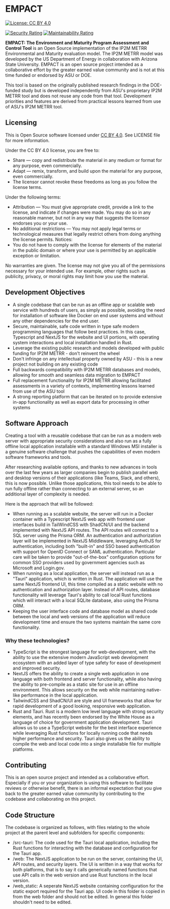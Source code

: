 
# EMPACT

[![License: CC BY 4.0](https://licensebuttons.net/l/by/4.0/80x15.png)](https://creativecommons.org/licenses/by/4.0/)

[![Security Rating](https://sonarcloud.io/api/project_badges/measure?project=cahaseler_EMPACT&metric=security_rating)](https://sonarcloud.io/summary/new_code?id=cahaseler_EMPACT)
[![Maintainability Rating](https://sonarcloud.io/api/project_badges/measure?project=cahaseler_EMPACT&metric=sqale_rating)](https://sonarcloud.io/summary/new_code?id=cahaseler_EMPACT)

**EMPACT: The Environment and Maturity Program Assessment and Control Tool** is an Open Source implementation of the IP2M METRR Environmental and Maturity evaluation model. The IP2M METRR model was developed by the US Department of Energy in collaboration with Arizona State University. EMPACT is an open source project intended as a collaborative effort by the greater earned value community and is not at this time funded or endorsed by ASU or DOE.

This tool is based on the originally published research findings in the DOE-funded study but is developed independently from ASU's proprietary IP2M METRR tool and does not reuse any code from that tool. Development priorities and features are derived from practical lessons learned from use of ASU's IP2M METRR tool.

## Licensing

This is Open Source software licensed under [CC BY 4.0](https://creativecommons.org/licenses/by/4.0/). See LICENSE file for more information.

Under the CC BY 4.0 license, you are free to:

- Share — copy and redistribute the material in any medium or format for any purpose, even commercially.
- Adapt — remix, transform, and build upon the material for any purpose, even commercially.
- The licensor cannot revoke these freedoms as long as you follow the license terms.

Under the following terms:

- Attribution — You must give appropriate credit, provide a link to the license, and indicate if changes were made. You may do so in any reasonable manner, but not in any way that suggests the licensor endorses you or your use.
- No additional restrictions — You may not apply legal terms or technological measures that legally restrict others from doing anything the license permits.
Notices:
- You do not have to comply with the license for elements of the material in the public domain or where your use is permitted by an applicable exception or limitation.

No warranties are given. The license may not give you all of the permissions necessary for your intended use. For example, other rights such as publicity, privacy, or moral rights may limit how you use the material.

## Development Objectives

- A single codebase that can be run as an offline app or scalable web service with hundreds of users, as simply as possible, avoiding the need for installation of software like Docker on end user systems and without any other dependencies for the end user.
- Secure, maintainable, safe code written in type safe modern programming languages that follow best practices. In this case, Typescript and NextJS for the website and UI portions, with operating system interactions and local installation handled in Rust.
- Leverage the existing public research and models developed with public funding for IP2M METRR - don't reinvent the wheel
- Don't infringe on any intellectual property owned by ASU - this is a new project not building on any existing code
- Full backwards compatibility with IP2M METRR databases and models, allowing for smooth and seamless data migration to EMPACT
- Full replacement functionality for IP2M METRR allowing facilitated assessments in a variety of contexts, implementing lessons learned from use of the ASU tool
- A strong reporting platform that can be iterated on to provide extensive in-app functionality as well as export data for processing in other systems

## Software Approach

Creating a tool with a reusable codebase that can be run as a modern web server with appropriate security considerations and also run as a fully offline local application installable with a standard Windows MSI installer is a genuine software challenge that pushes the capabilities of even modern software frameworks and tools.

After researching available options, and thanks to new advances in tools over the last few years as larger companies begin to publish parallel web and desktop versions of their applications (like Teams, Slack, and others), this is now possible. Unlike those applications, this tool needs to be able to run fully offline rather than connecting to an external server, so an additional layer of complexity is needed.

Here is the approach that will be followed:

- When running as a scalable website, the server will run in a Docker container with a Typescript NextJS web app with frontend user interfaces build in TailWindCSS with ShadCN/UI and the backend implemented with NextJS API routes. The API routes will connect to a SQL server using the Prisma ORM. An authentication and authorization layer will be implemented in NextJS Middleware, leveraging AuthJS for authentication, including both "built-in" and SSO based authentication with support for OpenID Connect or SAML authentication. Particular care will be taken to provide "out-of-the-box" configuration options for common SSO providers used by government agencies such as Microsoft and Login.gov.
- When running as a local application, the server will instead run as a "Tauri" application, which is written in Rust. The application will use the same NextJS frontend UI, this time compiled as a static website with no authentication and authorization layer. Instead of API routes, database functionality will leverage Tauri's ability to call local Rust functions which will interact with a local SQLite database, also using the Prisma ORM.
- Keeping the user interface code and database model as shared code between the local and web versions of the application will reduce development time and ensure the two systems maintain the same core functionality.

### Why these technologies?

- TypeScript is the strongest language for web-development, with the ability to use the extensive modern JavaScript web development ecosystem with an added layer of type safety for ease of development and improved security.
- NextJS offers the ability to create a single web application in one language with both frontend and server functionality, while also having the ability to pre-compile as a static site for use in an offline environment. This allows security on the web while maintaining native-like performance in the local application.
- TailwindCSS and ShadCN/UI are style and UI frameworks that allow for rapid development of a good looking, responsive web application.
- Rust and Tauri. Rust is a modern low level language with strong security elements, and has recently been endorsed by the White House as a language of choice for government application development. Tauri allows us to use a TypeScript website for the best interface experience while leveraging Rust functions for locally running code that needs higher performance and security. Tauri also gives us the ability to compile the web and local code into a single installable file for multiple platforms.

## Contributing

This is an open source project and intended as a collaborative effort. Especially if you or your organization is using this software to facilitate reviews or otherwise benefit, there is an informal expectation that you give back to the greater earned value community by contributing to the codebase and collaborating on this project.

## Code Structure

The codebase is organized as follows, with files relating to the whole project at the parent level and subfolders for specific components:

- /src-tauri: The code used for the Tauri local application, including the Rust functions for interacting with the database and configuration for the Tauri app.
- /web: The NextJS application to be run on the server, containing the UI, API routes, and security layers. The UI is written in a way that works for both platforms, that is to say it calls generically named functions that use API calls in the web version and use Rust functions in the local version.
- /web_static: A seperate NextJS website containing configuration for the static export required for the Tauri app. UI code in this folder is copied in from the web folder and should not be edited. In general this folder shouldn't need to be edited.
